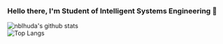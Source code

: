 ### Hello there, I'm Student of Intelligent Systems Engineering 🤍

![nblhuda's github stats](https://github-readme-stats.vercel.app/api?username=nblhuda&count_private=true&show_icons=true&&theme=dracula&include_all_commits=true)   
![Top Langs](https://github-readme-stats.vercel.app/api/top-langs/?username=nblhuda&layout=compact&theme=dracula)


<!--
**nblhuda/nblhuda** is a ✨ _special_ ✨ repository because its `README.md` (this file) appears on your GitHub profile.

Here are some ideas to get you started:

- 🔭 I’m currently working on ...
- 🌱 I’m currently learning ...Laravel
- 👯 I’m looking to collaborate on ...
- 🤔 I’m looking for help with ...
- 💬 Ask me about ...
- 📫 How to reach me: ...
- 😄 Pronouns: ...
- ⚡ Fun fact: ...
-->

